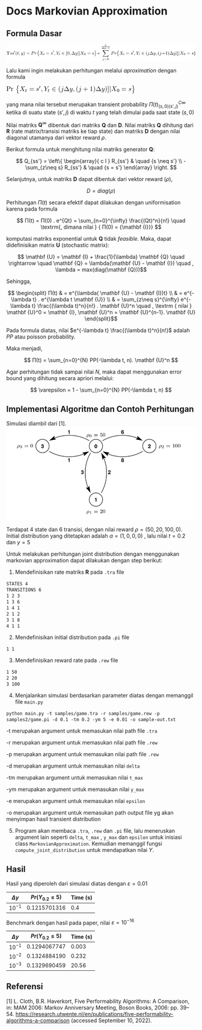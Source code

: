 # Docs Markovian Approximation

## Formula Dasar

![eq-1](images/eq1.png)

Lalu kami ingin melakukan perhitungan melalui _aproximation_ dengan formula 

![eq-2](images/eq2.png)

yang mana nilai tersebut merupakan transient probability $Π(t)_{(s,0)(s',j)}^{C{\infty}}$ ketika di suatu state $(s',j)$ di waktu $t$ yang telah dimulai pada saat state $(s, 0)$ 

Nilai matriks $\mathbf{Q}^{\infty}$ dibentuk dari matriks $\mathbf {Q}$ dan $\mathbf {D}$.  Nilai matriks $\mathbf{Q}$ dihitung dari $\mathbf {R}$ (rate matrix/transisi matriks ke tiap state) dan matriks $\mathbf {D}$ dengan nilai diagonal utamanya dari vektor reward $\rho$.

Berikut formula untuk menghitung nilai matriks generator $\mathbf {Q}$:

$$ Q_{ss'} = \left\{ 
  \begin{array}{ c l }
    R_{ss'}                 & \quad {s \neq s'} \\
    -\sum_{z\neq s} R_{ss'} & \quad {s = s'}
  \end{array}
\right. $$

Selanjutnya, untuk matriks $\mathbf {D}$ dapat dibentuk dari vektor reward ($\rho$), 

$$ D = diag(\rho) $$

Perhitungan $Π(t)$ secara efektif dapat dilakukan dengan uniformisation karena pada formula


$$ Π(t) = Π(0) . e^{Qt} = \sum_{n=0}^{\infty} \frac{(Qt)^n}{n!}  \quad  \textrm{, dimana nilai } { Π(0) = {\mathbf {I}}} $$

komputasi matriks exponential untuk $\mathbf Q$ tidak _feasible_. Maka, dapat didefinisikan matrix $\mathbf U$ (stochastic matrix):

$$ \mathbf {U} = \mathbf {I} + \frac{1}{\lambda} \mathbf {Q} \quad \rightarrow \quad \mathbf {Q} = \lambda(\mathbf {U} - \mathbf {I}) \quad , \lambda = max(diag(\mathbf {Q}))$$

Sehingga,

$$ \begin{split}
    Π(t) & = e^{\lambda( \mathbf {U} - \mathbf {I})t} \\
         & = e^{-\lambda t} . e^{\lambda t \mathbf {U}} \\
        & = \sum_{z\neq s}^{\infty}  e^{-\lambda t} \frac{(\lambda t)^n}{n!} . \mathbf {U}^n \quad , \textrm { nilai } \mathbf {U}^0 = \mathbf {I}, \mathbf {U}^n = \mathbf {U}^{n-1}. \mathbf {U}
\end{split}$$

Pada formula diatas, nilai $e^{-\lambda t} \frac{(\lambda t)^n}{n!}$ adalah $PP$ atau poisson probability. 

Maka menjadi,

$$
    Π(t) = \sum_{n=0}^{N} PP(-\lambda t, n). \mathbf {U}^n
$$

Agar perhitungan tidak sampai nilai $N$, maka dapat menggunakan error bound yang dihitung secara apriori melalui:

$$
\varepsilon = 1 - \sum_{n=0}^{N} PP(-\lambda t, n)
$$


## Implementasi Algoritme dan Contoh Perhitungan

Simulasi diambil dari [1]. 
![Four state mrm](/images/four-state-mrm.png)

Terdapat 4 state dan 6 transisi, dengan nilai reward $\rho = (50, 20, 100, 0)$. Initial distribution yang ditetapkan adalah $\alpha = (1, 0, 0, 0)$ , lalu nilai $t=0.2$ dan $y=5$


Untuk melakukan perhitungan joint distribution dengan menggunakan markovian approximation dapat dilakukan dengan step berikut:

1. Mendefinisikan rate matriks $\mathbf {R}$ pada `.tra` file

```
STATES 4
TRANSITIONS 6
1 2 3
1 3 6
1 4 1
2 1 2
3 1 8
4 1 1
```

2. Mendefinisikan initial distribution pada `.pi` file

```
1 1
```

3. Mendefinisikan reward rate pada `.rew` file

```
1 50
2 20
3 100
```

4. Menjalankan simulasi berdasarkan parameter diatas dengan memanggil file `main.py`

```
python main.py -t samples/game.tra -r samples/game.rew -p samples2/game.pi -d 0.1 -tm 0.2 -ym 5 -e 0.01 -o sample-out.txt
```

-t  merupakan argument untuk memasukan nilai path file `.tra` 

-r  merupakan argument untuk memasukan nilai path file `.rew` 

-p  merupakan argument untuk memasukan nilai path file `.rew` 

-d merupakan argument untuk memasukan nilai `delta`

-tm merupakan argument untuk memasukan nilai `t_max`

-ym merupakan argument untuk memasukan nilai `y_max`

-e  merupakan argument untuk memasukan nilai `epsilon`

-o  merupakan argument untuk memasukan path output file yg akan menyimpan hasil transient distribution


5. Program akan membaca  `.tra`, `.rew` dan `.pi` file, lalu meneruskan argument lain seperti `delta`, `t_max` , `y_max` dan `epsilon` untuk inisiasi class `MarkovianApproximation`. Kemudian memanggil fungsi `compute_joint_distribution` untuk mendapatkan nilai $\Upsilon$. 


## Hasil

Hasil yang diperoleh dari simulasi diatas dengan $\varepsilon = 0.01$

| $\Delta y$      | $Pr \bigl({ Y_{0.2} \leq 5 })$   | Time (s)    |
| --------------- | -------------------------------- |------------ |
| $10^{-1}$       | 0.1215701316                     | 0.4         |


Benchmark dengan hasil pada paper, nilai $\varepsilon = 10^{-16}$


| $\Delta y$      | $Pr \bigl({ Y_{0.2} \leq 5 })$   | Time (s)    |
| --------------- | -------------------------------- |------------ |
| $10^{-1}$       | 0.1294067747                     | 0.003       |
| $10^{-2}$       | 0.1324884190                     | 0.232       |
| $10^{-3}$       | 0.1329690459                     | 20.56       |


## Referensi

[1] L. Cloth, B.R. Haverkort, Five Performability Algorithms: A Comparison, in: MAM 2006: Markov Anniversary Meeting, Boson Books, 2006: pp. 39–54. https://research.utwente.nl/en/publications/five-performability-algorithms-a-comparison (accessed September 10, 2022).
